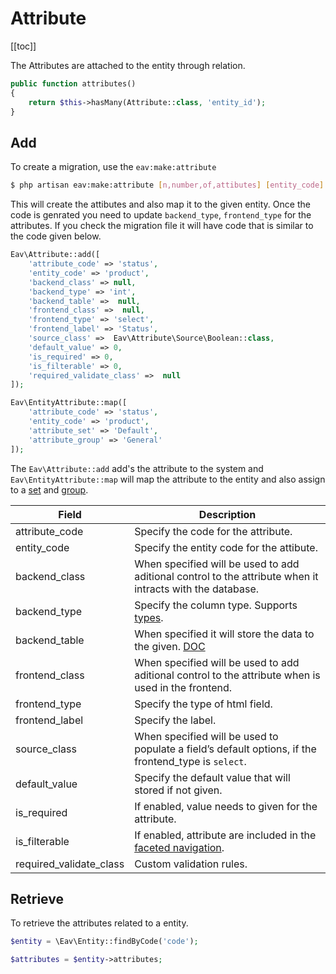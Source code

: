 # Attribute

[[toc]]

The Attributes are attached to the entity through relation.

```php
public function attributes()
{
    return $this->hasMany(Attribute::class, 'entity_id');
}
```

## Add

To create a migration, use the `eav:make:attribute`

```bash
$ php artisan eav:make:attribute [n,number,of,attibutes] [entity_code] 
```

This will create the attibutes and also map it to the given entity. Once the code is genrated you need to update `backend_type`, `frontend_type` for the attributes. If you check the migration file it will have code that is similar to the code given below.

```php
Eav\Attribute::add([
    'attribute_code' => 'status',
    'entity_code' => 'product',
    'backend_class' => null,
    'backend_type' => 'int',
    'backend_table' =>  null,
    'frontend_class' =>  null,
    'frontend_type' => 'select',
    'frontend_label' => 'Status',
    'source_class' =>  Eav\Attribute\Source\Boolean::class,
    'default_value' => 0,
    'is_required' => 0,
    'is_filterable' => 0,
    'required_validate_class' =>  null
]);

Eav\EntityAttribute::map([
    'attribute_code' => 'status',
    'entity_code' => 'product',
    'attribute_set' => 'Default',
    'attribute_group' => 'General'
]);
```

The `Eav\Attribute::add` add's the attribute to the system and `Eav\EntityAttribute::map` will map the attribute to the entity and also assign to a [set](attribute-set.html) and [group](attribute-group.html).


| Field | Description |
| ------| ------- |
| attribute_code| Specify the code for the attribute.|
| entity_code| Specify the entity code for the attibute.|
| backend_class| When specified will be used to add aditional control to the attribute when it intracts with the database.|
| backend_type| Specify the column type. Supports [types](../configuration.html#field-types).|
| backend_table| When specified it will store the data to the given. [DOC](../custom-table.html)|
| frontend_class| When specified will be used to add aditional control to the attribute when is used in the frontend.|
| frontend_type| Specify the type of html field.|
| frontend_label| Specify the label.|
| source_class|  When specified will be used to populate a field’s default options, if the frontend_type is `select`.|
| default_value| Specify the default value that will stored if not given.|
| is_required| If enabled, value needs to given for the attribute.|
| is_filterable| If enabled, attribute are included in the [faceted navigation](../facet.html).|
| required_validate_class| Custom validation rules.|


## Retrieve

To retrieve the attributes related to a entity.

```php
$entity = \Eav\Entity::findByCode('code');

$attributes = $entity->attributes;
```
